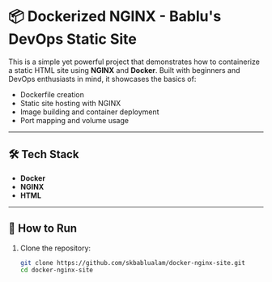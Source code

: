 # 📦 Dockerized NGINX - Bablu's DevOps Static Site

This is a simple yet powerful project that demonstrates how to containerize a static HTML site using **NGINX** and **Docker**. Built with beginners and DevOps enthusiasts in mind, it showcases the basics of:

- Dockerfile creation
- Static site hosting with NGINX
- Image building and container deployment
- Port mapping and volume usage

---

## 🛠️ Tech Stack

- **Docker**
- **NGINX**
- **HTML**

---

## 🚀 How to Run

1. Clone the repository:
   ```bash
   git clone https://github.com/skbablualam/docker-nginx-site.git
   cd docker-nginx-site
